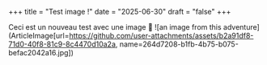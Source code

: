 +++
title = "Test image !"
date = "2025-06-30"
draft = "false"
+++


Ceci est un nouveau test avec une image 🤔
![an image from this adventure](ArticleImage[url=https://github.com/user-attachments/assets/b2a91df8-71d0-40f8-81c9-8c4470d10a2a, name=264d7208-b1fb-4b75-b075-befac2042a16.jpg])

